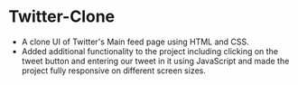 # Twitter-Clone
- A clone UI of Twitter's Main feed page using HTML and CSS.
- Added additional functionality to the project including clicking on the tweet button and entering our tweet in it
  using JavaScript and made the project fully responsive on different screen sizes.
